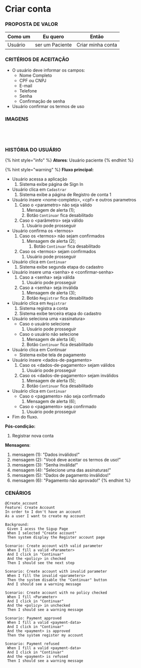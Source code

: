 # Criar conta

### PROPOSTA DE VALOR

| Como um | Eu quero        | Então             |
| ------- | --------------- | ----------------- |
| Usuário | ser um Paciente | Criar minha conta |

### CRITÉRIOS DE ACEITAÇÃO

* O usuário deve informar os campos:
  * Nome Completo
  * CPF ou CNPJ
  * E-mail
  * Telefone
  * Senha
  * Confirmação de senha
* Usuário confirmar os termos de uso

### IMAGENS

<div>

<figure><img src="../../../.gitbook/assets/iPhone 14 - 6.png" alt=""><figcaption></figcaption></figure>

 

<figure><img src="../../../.gitbook/assets/iPhone 14 - 7.png" alt=""><figcaption></figcaption></figure>

 

<figure><img src="../../../.gitbook/assets/Primeiro acesso.png" alt=""><figcaption></figcaption></figure>

 

<figure><img src="../../../.gitbook/assets/Pagamento (2).png" alt=""><figcaption></figcaption></figure>

</div>

### HISTÓRIA DO USUÁRIO

{% hint style="info" %}
**Atores**: Usuário paciente
{% endhint %}

{% hint style="warning" %}
**Fluxo principal:**

* Usuário acessa a aplicação
  1. Sistema exibe página de Sign In
* Usuário clica em `Cadastrar`
  1. Sistema exibe a página de Registro de conta 1
* Usuário insere \<nome-completo>, \<cpf> e outros parametros
  1. Caso o \<parametro> não seja válido
     1. Mensagem de alerta (1);
     2. Botão `Continuar` fica desabilitado
  2. Caso o \<parâmetro> seja válido
     1. Usuário pode prosseguir
* Usuário confirma os \<termos>
  1. Caso os \<termos> não sejam confirmados
     1. Mensagem de alerta (2);
        1. Botão `Continuar` fica desabilitado
  2. Caso os \<termos> sejam confirmados
     1. Usuário pode prosseguir
* Usuário clica em `Continuar`
  1. Sistema exibe segunda etapa do cadastro
* Usuário insere uma \<senha> e \<confirmar-senha>
  1. Caso a \<senha> seja válida
     1. Usuário pode prosseguir
  2. Caso a \<senha> seja inválida
     1. Mensagem de alerta (3);
     2. Botão `Registrar` fica desabilitado
* Usuário clica em `Registrar`
  1. Sistema registra a conta
  2. Sistema exibe terceira etapa do cadastro
* Usuário seleciona uma \<assinatura>
  * Caso o usuário selecione
    1. Usuário pode prosseguir
  * Caso o usuário não selecione
    1. Mensagem de alerta (4);
    2. Botão `Continuar` fica desabilitado
* Usuário clica em Continuar
  * Sistema exibe tela de pagamento
* Usuário insere \<dados-de-pagamento>
  1. Caso os \<dados-de-pagamento> sejam válidos
     1. Usuário pode prosseguir
  2. Caso os \<dados-de-pagamento> sejam inválidos
     1. Mensagem de alerta (5);
     2. Botão `Continuar` fica desabilitado
* Usuário clica em `Continuar`
  * Caso o \<pagamento> não seja confirmado
    1. Mensagem de alerta (6);
  * Caso o \<pagamento> seja confirmado
    1. Usuário pode prosseguir
* Fim do fluxo.

**Pós-condição:**

1. Registrar nova conta

**Mensagens**:

1. mensagem (1): "Dados inválidos!"
2. mensagem (2): "Você deve aceitar os termos de uso!"
3. mensagem (3): "Senha inválida!"
4. mensagem (4): "Selecione uma das assinaturas!"
5. mensagem (5): "Dados de pagamento inválidos!"
6. mensagem (6): "Pagamento não aprovado!"
{% endhint %}

### CENÁRIOS

```gherkin
@Create_account
Feature: Create Account
In order to I don't have an account
As a user I want to create my account

Background:
 Given I acess the Sigup Page
 When I selected "Create account"
 Then system display the Register account page
 
Scenario: Create account with valid parameter
 When I fill a valid <Parameter>
 And I click in "Continuar"
 And the <policy> in checked
 Then I should see the next step

Scenario: Create account with invalid parameter
 When I fill the invalid <parameters>
 Then the system disable the "Continuar" button
 And I should see a warning message
 
Scenario: Create account with no policy checked
 When I fill <Parameter>
 And I click in "Continuar"
 And the <policy> in unchecked
 Then I should see a warning message
 
Scenario: Payment approved
 When I fill a valid <payment-data>
 And I click in "Continuar"
 And the <payment> is approved
 Then the system register my account
 
Scenario: Payment refused
 When I fill a valid <payment-data>
 And I click in "Continuar"
 And the <payment> is refused
 Then I should see a warning message
```
